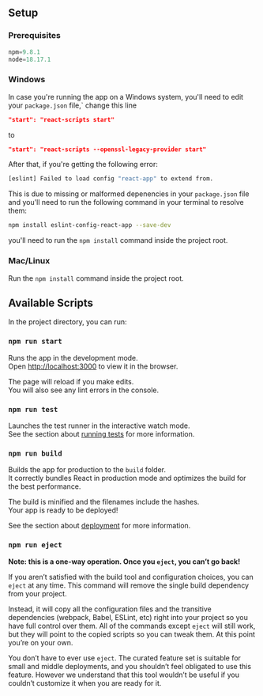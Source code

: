 ## Setup

### Prerequisites

```python
npm=9.8.1
node=18.17.1
```

### Windows

In case you're running the app on a Windows system, you'll need to edit your `package.json` file,` change this line

```json
"start": "react-scripts start"
```

to

```json
"start": "react-scripts --openssl-legacy-provider start"
```

After that, if you're getting the following error:

```bash
[eslint] Failed to load config "react-app" to extend from.
```

This is due to missing or malformed depenencies in your `package.json` file and you'll need to run the following command in your terminal to resolve them:

```bash
npm install eslint-config-react-app --save-dev
```

you'll need to run the `npm install` command inside the project root.

### Mac/Linux

Run the `npm install` command inside the project root.

## Available Scripts

In the project directory, you can run:

### `npm run start`

Runs the app in the development mode.\
Open [http://localhost:3000](http://localhost:3000) to view it in the browser.

The page will reload if you make edits.\
You will also see any lint errors in the console.

### `npm run test`

Launches the test runner in the interactive watch mode.\
See the section about [running tests](https://facebook.github.io/create-react-app/docs/running-tests) for more information.

### `npm run build`

Builds the app for production to the `build` folder.\
It correctly bundles React in production mode and optimizes the build for the best performance.

The build is minified and the filenames include the hashes.\
Your app is ready to be deployed!

See the section about [deployment](https://facebook.github.io/create-react-app/docs/deployment) for more information.

### `npm run eject`

**Note: this is a one-way operation. Once you `eject`, you can’t go back!**

If you aren’t satisfied with the build tool and configuration choices, you can `eject` at any time. This command will remove the single build dependency from your project.

Instead, it will copy all the configuration files and the transitive dependencies (webpack, Babel, ESLint, etc) right into your project so you have full control over them. All of the commands except `eject` will still work, but they will point to the copied scripts so you can tweak them. At this point you’re on your own.

You don’t have to ever use `eject`. The curated feature set is suitable for small and middle deployments, and you shouldn’t feel obligated to use this feature. However we understand that this tool wouldn’t be useful if you couldn’t customize it when you are ready for it.
